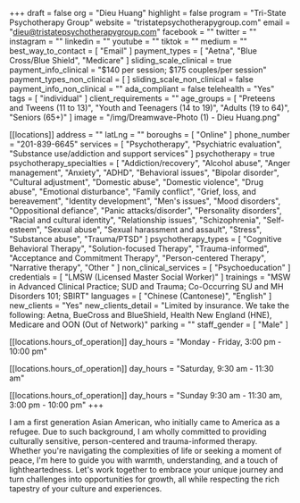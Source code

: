 +++
draft = false
org = "Dieu Huang"
highlight = false
program = "Tri-State Psychotherapy Group"
website = "tristatepsychotherapygroup.com"
email = "dieu@tristatepsychotherapygroup.com"
facebook = ""
twitter = ""
instagram = ""
linkedin = ""
youtube = ""
tiktok = ""
medium = ""
best_way_to_contact = [ "Email" ]
payment_types = [ "Aetna", "Blue Cross/Blue Shield", "Medicare" ]
sliding_scale_clinical = true
payment_info_clinical = "$140 per session; $175 couples/per session"
payment_types_non_clinical = [ ]
sliding_scale_non_clinical = false
payment_info_non_clinical = ""
ada_compliant = false
telehealth = "Yes"
tags = [ "individual" ]
client_requirements = ""
age_groups = [
  "Preteens and Tweens (11 to 13)",
  "Youth and Teenagers (14 to 19)",
  "Adults (19 to 64)",
  "Seniors (65+)"
]
image = "/img/Dreamwave-Photo (1) - Dieu Huang.png"

[[locations]]
address = ""
latLng = ""
boroughs = [ "Online" ]
phone_number = "201-839-6645"
services = [
  "Psychotherapy",
  "Psychiatric evaluation",
  "Substance use/addiction and support services"
]
psychotherapy = true
psychotherapy_specialties = [
  "Addiction/recovery",
  "Alcohol abuse",
  "Anger management",
  "Anxiety",
  "ADHD",
  "Behavioral issues",
  "Bipolar disorder",
  "Cultural adjustment",
  "Domestic abuse",
  "Domestic violence",
  "Drug abuse",
  "Emotional disturbance",
  "Family conflict",
  "Grief, loss, and bereavement",
  "Identity development",
  "Men's issues",
  "Mood disorders",
  "Oppositional defiance",
  "Panic attacks/disorder",
  "Personality disorders",
  "Racial and cultural identity",
  "Relationship issues",
  "Schizophrenia",
  "Self-esteem",
  "Sexual abuse",
  "Sexual harassment and assault",
  "Stress",
  "Substance abuse",
  "Trauma/PTSD"
]
psychotherapy_types = [
  "Cognitive Behavioral Therapy",
  "Solution-focused Therapy",
  "Trauma-informed",
  "Acceptance and Commitment Therapy",
  "Person-centered Therapy",
  "Narrative therapy",
  "Other "
]
non_clinical_services = [ "Psychoeducation" ]
credentials = [ "LMSW (Licensed Master Social Worker)" ]
trainings = "MSW in Advanced Clinical Practice; SUD and Trauma; Co-Occurring SU and MH Disorders 101; SBIRT"
languages = [ "Chinese (Cantonese)", "English" ]
new_clients = "Yes"
new_clients_detail = "Limited by insurance. We take the following: Aetna, BueCross and BlueShield, Health New England (HNE), Medicare and OON (Out of Network)"
parking = ""
staff_gender = [ "Male" ]

  [[locations.hours_of_operation]]
  day_hours = "Monday - Friday, 3:00 pm - 10:00 pm"

  [[locations.hours_of_operation]]
  day_hours = "Saturday, 9:30 am - 11:30 am"

  [[locations.hours_of_operation]]
  day_hours = "Sunday 9:30 am - 11:30 am, 3:00 pm - 10:00 pm"
+++

I am a first generation Asian American, who initially came to America as a refugee. Due to such background, I am wholly committed to providing culturally sensitive, person-centered and trauma-informed therapy. Whether you're navigating the complexities of life or seeking a moment of peace, I'm here to guide you with warmth, understanding, and a touch of lightheartedness. Let's work together to embrace your unique journey and turn challenges into opportunities for growth, all while respecting the rich tapestry of your culture and experiences.

